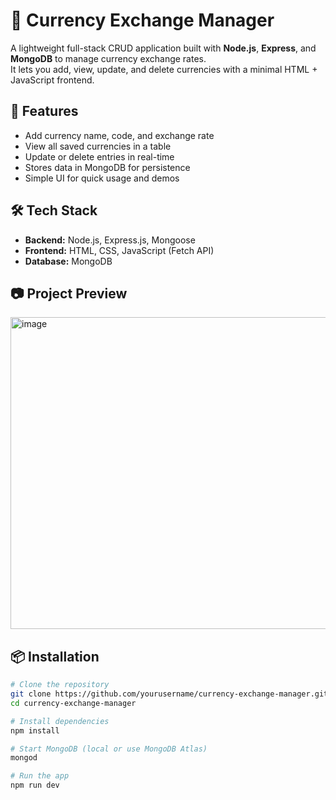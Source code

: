 # 💱 Currency Exchange Manager

A lightweight full-stack CRUD application built with **Node.js**, **Express**, and **MongoDB** to manage currency exchange rates.  
It lets you add, view, update, and delete currencies with a minimal HTML + JavaScript frontend.

## 🚀 Features
- Add currency name, code, and exchange rate
- View all saved currencies in a table
- Update or delete entries in real-time
- Stores data in MongoDB for persistence
- Simple UI for quick usage and demos

## 🛠 Tech Stack
- **Backend:** Node.js, Express.js, Mongoose
- **Frontend:** HTML, CSS, JavaScript (Fetch API)
- **Database:** MongoDB

## 📷 Project Preview
<img width="959" height="499" alt="image" src="https://github.com/user-attachments/assets/a16f00f9-15c8-4490-88e8-1c8e9bf2fb21" />

## 📦 Installation
```bash
# Clone the repository
git clone https://github.com/yourusername/currency-exchange-manager.git
cd currency-exchange-manager

# Install dependencies
npm install

# Start MongoDB (local or use MongoDB Atlas)
mongod

# Run the app
npm run dev
